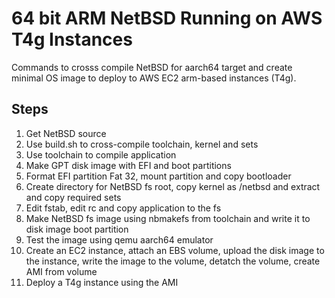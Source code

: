 # 64 bit ARM NetBSD Running on AWS T4g Instances
Commands to crosss compile NetBSD for aarch64 target and create minimal OS image to deploy to AWS EC2 arm-based instances (T4g).

## Steps
1. Get NetBSD source
2. Use build.sh to cross-compile toolchain, kernel and sets
3. Use toolchain to compile application
4. Make GPT disk image with EFI and boot partitions
5. Format EFI partition Fat 32, mount partition and copy bootloader
6. Create directory for NetBSD fs root, copy kernel as /netbsd and extract and copy required sets
7. Edit fstab, edit rc and copy application to the fs
8. Make NetBSD fs image using nbmakefs from toolchain and write it to disk image boot partition
9. Test the image using qemu aarch64 emulator
10. Create an EC2 instance, attach an EBS volume, upload the disk image to the instance, write the image to the volume, detatch the volume, create AMI from volume
11. Deploy a T4g instance using the AMI